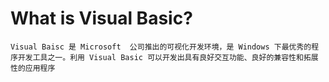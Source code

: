 # What is Visual Basic?

    Visual Baisc 是 Microsoft  公司推出的可视化开发环境，是 Windows 下最优秀的程序开发工具之一。利用 Visual Basic 可以开发出具有良好交互功能、良好的兼容性和拓展性的应用程序



